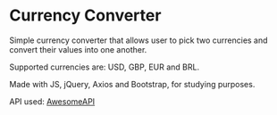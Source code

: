 # Currency Converter

Simple currency converter that allows user to pick two currencies and convert their values into one another. 

Supported currencies are: USD, GBP, EUR and BRL. 

Made with JS, jQuery, Axios and Bootstrap, for studying purposes.

API used: [AwesomeAPI](https://docs.awesomeapi.com.br/api-de-moedas)
